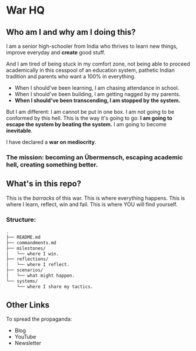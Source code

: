 # War HQ
## Who am I and why am I doing this?
I am a senior high-schooler from India who thrives to learn new things, improve everyday and **create** good stuff. 

And I am tired of being stuck in my comfort zone, not being able to proceed academically in this cesspool of an education system, pathetic Indian tradition and parents who want a 100% in everything. 

- When I should've been learning, I am chasing attendance in school.
- When I should've been building, I am getting nagged by my parents.
- **When I should've been transcending, I am stopped by the system.**

But I am different: I am cannot be put in one box. I am not going to be conformed by this hell. This is the way it's going to go: **I am going to escape the system by beating the system.** I am going to become **inevitable**. 

I have declared a **war on mediocrity**.
### The mission: becoming an Übermensch, escaping academic hell, creating something better.
## What's in this repo?
This is the *barracks* of this war. This is where everything happens. This is where I learn, reflect, win and fail. This is where YOU will find yourself.
### Structure:
```markdown
.
├── README.md
├── commandments.md
├── milestones/
│   └── where I win.
├── reflections/
│   └── where I reflect.
├── scenarios/
│   └── what might happen.
└── systems/
    └── where I share my tactics.
```
## Other Links
To spread the propaganda:
- Blog
- YouTube
- Newsletter
